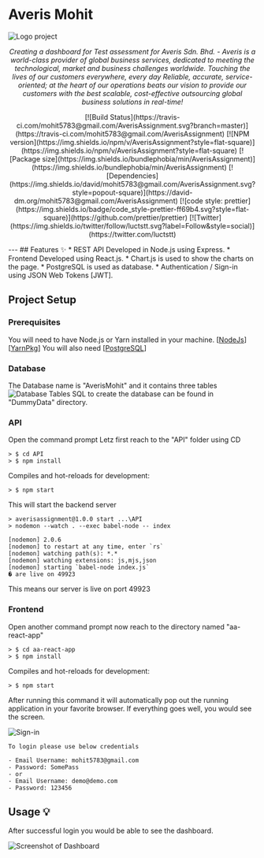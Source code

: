 # Averis Mohit
<img src="https://i.imgur.com/wCCcpGI.png" alt="Logo project" />
<div align="center">
  <p>
     <i>Creating a dashboard for Test assessment for Averis Sdn. Bhd. - Averis is a world-class provider of global business services, dedicated to meeting the technological, market and business challenges worldwide. Touching the lives of our customers everywhere, every day Reliable, accurate, service-oriented; at the heart of our operations beats our vision to provide our customers with the best scalable, cost-effective outsourcing global business solutions in real-time!</i>
  </p>
<p>
[![Build Status](https://travis-ci.com/mohit5783@gmail.com/AverisAssignment.svg?branch=master)](https://travis-ci.com/mohit5783@gmail.com/AverisAssignment)
[![NPM version](https://img.shields.io/npm/v/AverisAssignment?style=flat-square)](https://img.shields.io/npm/v/AverisAssignment?style=flat-square)
[![Package size](https://img.shields.io/bundlephobia/min/AverisAssignment)](https://img.shields.io/bundlephobia/min/AverisAssignment)
[![Dependencies](https://img.shields.io/david/mohit5783@gmail.com/AverisAssignment.svg?style=popout-square)](https://david-dm.org/mohit5783@gmail.com/AverisAssignment)
[![code style: prettier](https://img.shields.io/badge/code_style-prettier-ff69b4.svg?style=flat-square)](https://github.com/prettier/prettier)
[![Twitter](https://img.shields.io/twitter/follow/luctstt.svg?label=Follow&style=social)](https://twitter.com/luctstt)
</p></div>
---
## Features ✨
* REST API Developed in Node.js using Express.
* Frontend Developed using React.js.
* Chart.js is used to show the charts on the page.
* PostgreSQL is used as database.
* Authentication / Sign-in using JSON Web Tokens [JWT].

## Project Setup
### Prerequisites
You will need to have Node.js or Yarn installed in your machine. [[NodeJs](https://nodejs.org/en)] [[YarnPkg](https://yarnpkg.com/)]
You will also need [[PostgreSQL](https://www.postgresql.org/download/)] 
### Database
The Database name is "AverisMohit" and it contains three tables
<img src="https://i.imgur.com/LMDaRKa.png" alt="Database Tables" />
SQL to create the database can be found in "DummyData" directory.

### API
Open the command prompt
Letz first reach to the "API" folder using CD
```
> $ cd API
> $ npm install
```
Compiles and hot-reloads for development:
```
> $ npm start
```
This will start the backend server
```
> averisassignment@1.0.0 start ...\API
> nodemon --watch . --exec babel-node -- index

[nodemon] 2.0.6
[nodemon] to restart at any time, enter `rs`
[nodemon] watching path(s): *.*
[nodemon] watching extensions: js,mjs,json  
[nodemon] starting `babel-node index.js`    
� are live on 49923
```
This means our server is live on port 49923

### Frontend
Open another command prompt
now reach to the directory named "aa-react-app" 
```
> $ cd aa-react-app
> $ npm install
```
Compiles and hot-reloads for development:
```
> $ npm start
```
After running this command it will automatically pop out the running application in your favorite browser. If everything goes well, you would see the screen.

<img src="https://i.imgur.com/NHknbHs.png" alt="Sign-in" />

```
To login please use below credentials

- Email Username: mohit5783@gmail.com
- Password: SomePass
- or
- Email Username: demo@demo.com
- Password: 123456
```
## Usage 💡
After successful login you would be able to see the dashboard. 

<img src="https://i.imgur.com/4Dv6AXa.png" alt="Screenshot of Dashboard" />


